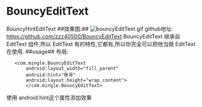 # BouncyEditText
BouncyHintEditText
##效果图:##
![bouncyEditText.gif](http://upload-images.jianshu.io/upload_images/166866-37c9c85af828c329.gif)
github地址: https://github.com/zzz40500/BouncyEditText
BouncyEditText 继承自 EditText 组件,所以 EditText 有的特性,它都有,所以你完全可以把他当做 EditText在使用.
##usage##
布局:
~~~
   <com.mingle.BouncyEditText
       android:layout_width="fill_parent"
       android:hint="账号"
       android:layout_height="wrap_content">
       </com.mingle.BouncyEditText>
~~~
使用 android:hint这个属性添加效果
